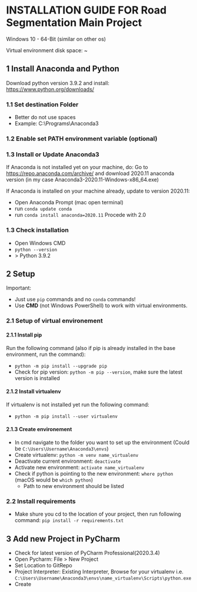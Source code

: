 # INSTALLATION GUIDE FOR Road Segmentation Main Project

Windows 10 - 64-Bit (similar on other os)

Virtual environment disk space: ~

## 1 Install Anaconda and Python
Download python version 3.9.2 and install: https://www.python.org/downloads/

### 1.1 Set destination Folder

- Better do not use spaces
- Example: C:\Programs\Anaconda3

### 1.2 Enable set PATH environment variable (optional)

### 1.3 Install or Update Anaconda3
If Anaconda is not installed yet on your machine, do:
Go to https://repo.anaconda.com/archive/ and download 2020.11 anaconda version (in my case Anaconda3-2020.11-Windows-x86_64.exe)

If Anaconda is installed on your machine already, update to version 2020.11:
- Open Anaconda Prompt (mac open terminal)
- run `conda update conda`
- run `conda install anaconda=2020.11`
Procede with 2.0

### 1.3 Check installation

- Open Windows CMD
- `python --version`
- \> Python 3.9.2

## 2 Setup
Important: 
- Just use `pip` commands and no `conda` commands!
- Use **CMD** (not Windows PowerShell) to work with virtual environments.

### 2.1 Setup of virtual environement

#### 2.1.1 Install pip
Run the following command (also if pip is already installed in the base environment, run the command):
- `python -m pip install --upgrade pip`
- Check for pip version: `python -m pip --version`, make sure the latest version is installed

#### 2.1.2 Install virtualenv
If virtualenv is not installed yet run the following command:
- `python -m pip install --user virtualenv`

#### 2.1.3 Create environement
- In cmd navigate to the folder you want to set up the environment (Could be `C:\Users\Username\Anaconda3\envs`) 
- Create virtualenv: `python -m venv name_virtualenv`
- Deactivate current environment: `deactivate`
- Activate new environment: `activate name_virtualenv`
- Check if python is pointing to the new environment: `where python` (macOS would be `which python`)
	- Path to new environment should be listed

### 2.2 Install requirements
- Make shure you cd to the location of your project, then run following command: `pip install -r requirements.txt`

## 3 Add new Project in PyCharm
- Check for latest version of PyCharm Professional(2020.3.4) 
- Open Pycharm: File > New Project
- Set Location to GitRepo
- Project Interpreter: Existing Interpreter, Browse for your virtualenv i.e. `C:\Users\Username\Anaconda3\envs\name_virtualenv\Scripts\python.exe`
- Create
